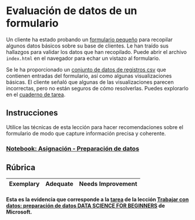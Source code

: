 # Evaluación de datos de un formulario

Un cliente ha estado probando un [formulario pequeño](index.html) para recopilar algunos datos básicos sobre su base de clientes. Le han traído sus hallazgos para validar los datos que han recopilado. Puede abrir el archivo `index.html` en el navegador para echar un vistazo al formulario.

Se le ha proporcionado un [conjunto de datos de registros csv](../../data/form.csv) que contienen entradas del formulario, así como algunas visualizaciones básicas. El cliente señaló que algunas de las visualizaciones parecen incorrectas, pero no están seguros de cómo resolverlas. Puedes explorarlo en el [cuaderno de tarea](assignment.ipynb).

## Instrucciones

Utilice las técnicas de esta lección para hacer recomendaciones sobre el formulario de modo que capture información precisa y coherente.

<h3><a href="./assignment.ipynb">Notebook: Asignación - Preparación de datos</a></h3>


## Rúbrica

Exemplary | Adequate | Needs Improvement
--- | --- | -- |

#### Esta es la evidencia que corresponde a la <a href="https://github.com/microsoft/Data-Science-For-Beginners/blob/main/2-Working-With-Data/08-data-preparation/assignment.md">tarea</a> de la lección <a href="https://github.com/microsoft/Data-Science-For-Beginners/blob/main/2-Working-With-Data/08-data-preparation/README.md">Trabajar con datos: preparación de datos<a href="https://github.com/microsoft/Data-Science-For-Beginners/tree/main"> DATA SCIENCE FOR BEGINNERS</a> de Microsoft.